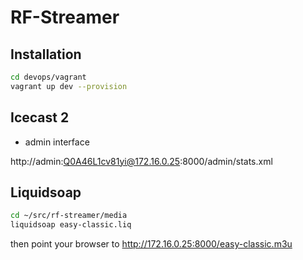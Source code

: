 # RF-Streamer

## Installation

```bash
cd devops/vagrant
vagrant up dev --provision
```

## Icecast 2

* admin interface

http://admin:Q0A46L1cv81yi@172.16.0.25:8000/admin/stats.xml

## Liquidsoap

```bash
cd ~/src/rf-streamer/media
liquidsoap easy-classic.liq
```

then point your browser to
http://172.16.0.25:8000/easy-classic.m3u
